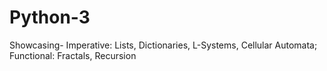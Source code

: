 # Python-3
Showcasing- Imperative: Lists, Dictionaries, L-Systems, Cellular Automata; Functional: Fractals, Recursion
